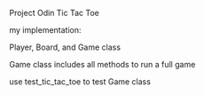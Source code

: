 Project Odin Tic Tac Toe


my implementation:

Player, Board, and Game class

Game class includes all methods to run a full game

use test_tic_tac_toe to test Game class
